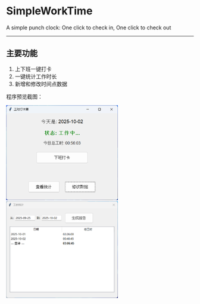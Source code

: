 # SimpleWorkTime
A simple punch clock: One click to check in, One click to check out

------
## 主要功能
1. 上下班一键打卡
2. 一键统计工作时长
3. 新增和修改时间点数据

程序预览截图：

<img src="img/main_window.png" width="300">
<img src="img/statistics_window.png" width="300">